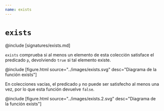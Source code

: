 ```yaml
---
name: exists
---
```


# `exists`

@include [signatures/exists.md]

`exists` comprueba si al menos un elemento de esta colección satisface el predicado `p`, devolviendo `true` si tal elemento existe.

@include [figure.html source="../images/exists.svg" desc="Diagrama de la función exists"]

En colecciones vacías, el predicado `p` no puede ser satisfecho al menos una vez, por lo que esta función devuelve `false`.

@include [figure.html source="../images/exists.2.svg" desc="Diagrama de la función exists"]
